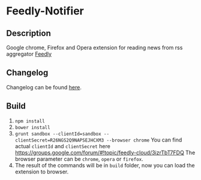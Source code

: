 Feedly-Notifier
===============

## Description

Google chrome, Firefox and Opera extension for reading news from rss aggregator [Feedly](https://feedly.com)

## Changelog

Changelog can be found [here](https://olsh.github.io/Feedly-Notifier/).

## Build

1. `npm install`
2. `bower install`
3. `grunt sandbox --clientId=sandbox --clientSecret=R26NGS2Q9NAPSEJHCXM3 --browser chrome`
You can find actual `clientId` and `clientSecret` here https://groups.google.com/forum/#!topic/feedly-cloud/3izrTbT7FDQ
The browser parameter can be `chrome`, `opera` or `firefox`.
4. The result of the commands will be in `build` folder, now you can load the extension to browser.
